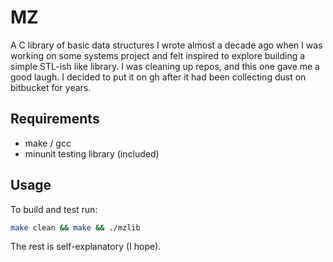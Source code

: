 # MZ

A C library of basic data structures I wrote almost a decade ago when
I was working on some systems project and felt inspired to explore building a simple STL-ish like library.
I was cleaning up repos, and this one gave me a good laugh. I decided to put it on gh after
it had been collecting dust on bitbucket for years.


## Requirements

* make / gcc
* minunit testing library (included)

## Usage

To build and test run:

```bash
make clean && make && ./mzlib
```

The rest is self-explanatory (I hope).